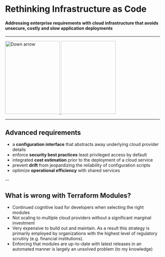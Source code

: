 # Rethinking Infrastructure as Code
#### Addressing enterprise requirements with cloud infrastructure that avoids unsecure, costly and slow application deployments 

---

<a href="#" class="navigate-down">
    <img width="178" height="238" data-src="https://s3.amazonaws.com/hakim-static/reveal-js/arrow.png" alt="Down arrow">
</a>

<img width="178" height="238" data-src="pictures/sdp-platform.drawio.svg">

---

## Advanced requirements
* a **configuration interface** that abstracts away underlying cloud provider details
* enforce **security best practices** least privileged access by default
* integrated **cost estimation** prior to the deployment of a cloud service
* prevent **drift** from jeopardizing the reliability of configuration scripts
* optimize **operational efficiency** with shared services 

--

## What is wrong with Terraform Modules?
* Continued cognitive load for developers when selecting the right modules
* Not scaling to multiple cloud providers without a significant marginal investment
* Very expensive to build out and maintain. As a result this strategy is primarily employed by organizations with the highest level of regulatory scrutiny (e.g. financial institutions).
* Enforcing that modules are up-to-date with latest releases in an automated manner is largely an unsolved problem (to my knowledge)